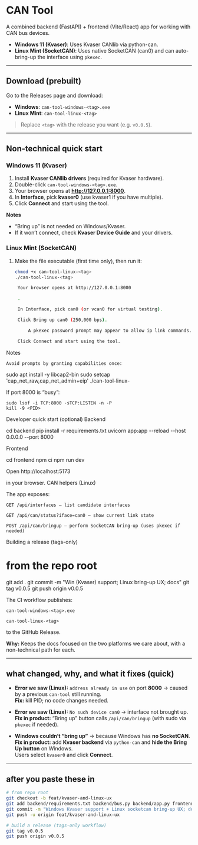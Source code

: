 # CAN Tool

A combined backend (FastAPI) + frontend (Vite/React) app for working with CAN bus devices.

- **Windows 11 (Kvaser)**: Uses Kvaser CANlib via python-can.
- **Linux Mint (SocketCAN)**: Uses native SocketCAN (can0) and can auto-bring-up the interface using `pkexec`.

---

## Download (prebuilt)

Go to the Releases page and download:

- **Windows**: `can-tool-windows-<tag>.exe`
- **Linux Mint**: `can-tool-linux-<tag>`

> Replace `<tag>` with the release you want (e.g. `v0.0.5`).

---

## Non-technical quick start

### Windows 11 (Kvaser)

1. Install **Kvaser CANlib drivers** (required for Kvaser hardware).
2. Double-click `can-tool-windows-<tag>.exe`.
3. Your browser opens at **http://127.0.0.1:8000**.
4. In **Interface**, pick **kvaser0** (use kvaser1 if you have multiple).
5. Click **Connect** and start using the tool.

**Notes**
- “Bring up” is not needed on Windows/Kvaser.
- If it won’t connect, check **Kvaser Device Guide** and your drivers.

### Linux Mint (SocketCAN)

1. Make the file executable (first time only), then run it:
   ```bash
   chmod +x can-tool-linux-<tag>
   ./can-tool-linux-<tag>

    Your browser opens at http://127.0.0.1:8000

    .

    In Interface, pick can0 (or vcan0 for virtual testing).

    Click Bring up can0 (250,000 bps).

        A pkexec password prompt may appear to allow ip link commands.

    Click Connect and start using the tool.

Notes

    Avoid prompts by granting capabilities once:

sudo apt install -y libcap2-bin
sudo setcap 'cap_net_raw,cap_net_admin+eip' ./can-tool-linux-<tag>

If port 8000 is “busy”:

    sudo lsof -i TCP:8000 -sTCP:LISTEN -n -P
    kill -9 <PID>

Developer quick start (optional)
Backend

cd backend
pip install -r requirements.txt
uvicorn app:app --reload --host 0.0.0.0 --port 8000

Frontend

cd frontend
npm ci
npm run dev

Open http://localhost:5173

in your browser.
CAN helpers (Linux)

The app exposes:

    GET /api/interfaces – list candidate interfaces

    GET /api/can/status?iface=can0 – show current link state

    POST /api/can/bringup – perform SocketCAN bring-up (uses pkexec if needed)

Building a release (tags-only)

# from the repo root
git add .
git commit -m "Win (Kvaser) support; Linux bring-up UX; docs"
git tag v0.0.5
git push origin v0.0.5

The CI workflow publishes:

    can-tool-windows-<tag>.exe

    can-tool-linux-<tag>

to the GitHub Release.


**Why:** Keeps the docs focused on the two platforms we care about, with a non-technical path for each.

---

## what changed, why, and what it fixes (quick)

- **Error we saw (Linux):** `address already in use` on port **8000** → caused by a previous `can-tool` still running.  
  **Fix:** kill PID; no code changes needed.

- **Error we saw (Linux):** `No such device can0` → interface not brought up.  
  **Fix in product:** “Bring up” button calls `/api/can/bringup` (with sudo via `pkexec` if needed).

- **Windows couldn’t “bring up”** → because Windows has **no SocketCAN**.  
  **Fix in product:** add **Kvaser backend** via `python-can` and **hide the Bring Up button** on Windows.  
  Users select `kvaser0` and click **Connect**.

---

## after you paste these in

```bash
# from repo root
git checkout -b feat/kvaser-and-linux-ux
git add backend/requirements.txt backend/bus.py backend/app.py frontend/src/components/ConnectPanel.tsx README.md
git commit -m "Windows Kvaser support + Linux socketcan bring-up UX; docs"
git push -u origin feat/kvaser-and-linux-ux

# build a release (tags-only workflow)
git tag v0.0.5
git push origin v0.0.5